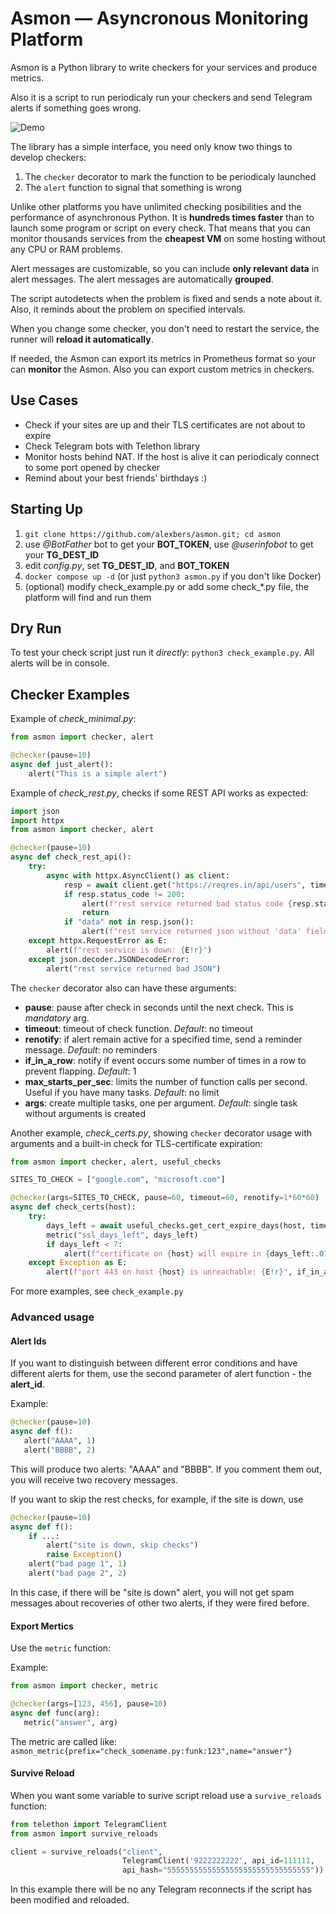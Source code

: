 # Asmon — Asyncronous Monitoring Platform #

Asmon is a Python library to write checkers for your services and produce metrics.

Also it is a script to run periodicaly run your checkers and send Telegram alerts if something goes wrong.

![Demo](https://alexbers.com/asmon_en.png)

The library has a simple interface, you need only know two things to develop checkers:

1. The `checker` decorator to mark the function to be periodicaly launched
2. The `alert` function to signal that something is wrong

Unlike other platforms you have unlimited checking posibilities and the performance of asynchronous Python.
It is **hundreds times faster** than to launch some program or script on every check. That means that you can monitor
thousands services from the **cheapest VM** on some hosting without any CPU or RAM problems.

Alert messages are customizable, so you can include **only relevant data** in alert messages. The alert messages are
automatically **grouped**.

The script autodetects when the problem is fixed and sends a note about it. Also, it reminds about the problem on specified intervals.

When you change some checker, you don't need to restart the service, the runner will **reload it automatically**.

If needed, the Asmon can export its metrics in Prometheus format so your can **monitor** the Asmon. Also you can export custom metrics in checkers.

## Use Cases ##

- Check if your sites are up and their TLS certificates are not about to expire
- Check Telegram bots with Telethon library
- Monitor hosts behind NAT. If the host is alive it can periodicaly connect to some port opened by checker
- Remind about your best friends' birthdays :)

## Starting Up ##

1. `git clone https://github.com/alexbers/asmon.git; cd asmon`
2. use *@BotFather* bot to  get your **BOT_TOKEN**, use *@userinfobot* to get your **TG_DEST_ID**
3. edit *config.py*, set **TG_DEST_ID**, and **BOT_TOKEN**
3. `docker compose up -d` (or just `python3 asmon.py` if you don't like Docker)
4. (optional) modify check_example.py or add some check_\*.py file, the platform will find and run them

## Dry Run ##

To test your check script just run it *directly*: `python3 check_example.py`. All alerts will be in console.

## Checker Examples ##

Example of *check_minimal.py*:
```python
from asmon import checker, alert

@checker(pause=10)
async def just_alert():
    alert("This is a simple alert")
```

Example of *check_rest.py*, checks if some REST API works as expected:

```python
import json
import httpx
from asmon import checker, alert

@checker(pause=10)
async def check_rest_api():
    try:
        async with httpx.AsyncClient() as client:
            resp = await client.get("https://reqres.in/api/users", timeout=10)
            if resp.status_code != 200:
                alert(f"rest service returned bad status code {resp.status_code}")
                return
            if "data" not in resp.json():
                alert(f"rest service returned json without 'data' field")
    except httpx.RequestError as E:
        alert(f"rest service is down: {E!r}")
    except json.decoder.JSONDecodeError:
        alert("rest service returned bad JSON")
```

The `checker` decorator also can have these arguments:

- **pause**: pause after check in seconds until the next check. This is *mandatory* arg.
- **timeout**: timeout of check function. *Default*: no timeout
- **renotify**: if alert remain active for a specified time, send a reminder message. *Default*: no reminders
- **if_in_a_row**: notify if event occurs some number of times in a row to prevent flapping. *Default*: 1
- **max_starts_per_sec**: limits the number of function calls per second. Useful if you have many tasks. *Default*: no limit
- **args**: create multiple tasks, one per argument. *Default*: single task without arguments is created

Another example, *check_certs.py*, showing `checker` decorator usage with arguments and a built-in
check for TLS-certificate expiration:

```python
from asmon import checker, alert, useful_checks

SITES_TO_CHECK = ["google.com", "microsoft.com"]

@checker(args=SITES_TO_CHECK, pause=60, timeout=60, renotify=1*60*60)
async def check_certs(host):
    try:
        days_left = await useful_checks.get_cert_expire_days(host, timeout=10)
        metric("ssl_days_left", days_left)
        if days_left < 7:
            alert(f"certificate on {host} will expire in {days_left:.01f} days")
    except Exception as E:
        alert(f"port 443 on host {host} is unreachable: {E!r}", if_in_a_row=2)

```

For more examples, see `check_example.py`


### Advanced usage ###

#### Alert Ids ####
If you want to distinguish between different error conditions and have different alerts for them, use the second parameter of alert function - the **alert\_id**.

Example:

```python
@checker(pause=10)
async def f():
   alert("AAAA", 1)
   alert("BBBB", 2)
```

This will produce two alerts: "AAAA" and "BBBB". If you comment them out, you will receive two recovery messages.

If you want to skip the rest checks, for example, if the site is down, use

```python
@checker(pause=10)
async def f():
    if ...:
        alert("site is down, skip checks")
        raise Exception()
    alert("bad page 1", 1)
    alert("bad page 2", 2)
```

In this case, if there will be "site is down" alert, you will not get spam messages about recoveries of other two alerts, if they were fired before.

#### Export Mertics ####

Use the `metric` function:

Example:
```python
from asmon import checker, metric

@checker(args=[123, 456], pause=10)
async def func(arg):
   metric("answer", arg)
```

The metric are called like:
`asmon_metric{prefix="check_somename.py:funk:123",name="answer"}`

#### Survive Reload ####

When you want some variable to surive script reload use a `survive_reloads` function:

```python
from telethon import TelegramClient
from asmon import survive_reloads

client = survive_reloads("client",
                         TelegramClient('9222222222', api_id=111111,
                         api_hash="55555555555555555555555555555555"))
```

In this example there will be no any Telegram reconnects if the script has been modified and reloaded.
